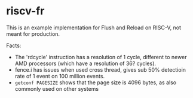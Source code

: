 # riscv-fr
This is an example implementation for Flush and Reload on RISC-V, not meant for production.

Facts:
 - The 'rdcycle' instruction has a resolution of 1 cycle, different to newer AMD processors (which have a resolution of 36? cycles).
 - fence.i has issues when used cross thread, gives sub 50% detectioin rate of 1 event on 100 million events.
 - `getconf PAGESIZE` shows that the page size is 4096 bytes, as also commonly used on other systems